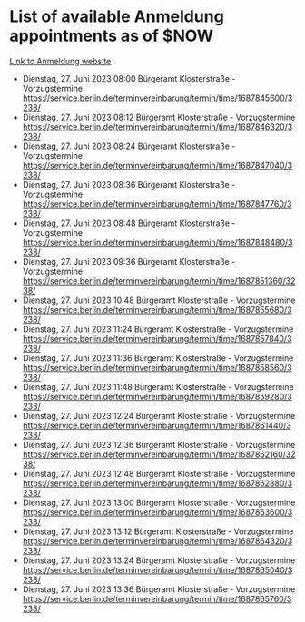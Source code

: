 # List of available Anmeldung appointments as of $NOW
[Link to Anmeldung website](https://service.berlin.de/terminvereinbarung/termin/tag.php?termin=1&anliegen[]=120686&dienstleisterlist=122210,122217,327316,122219,327312,122227,327314,122231,327346,122243,327348,122254,122252,329742,122260,329745,122262,329748,122271,327278,122273,327274,122277,327276,330436,122280,327294,122282,327290,122284,327292,122291,327270,122285,327266,122286,327264,122296,327268,150230,329760,122297,327286,122294,327284,122312,329763,122314,329775,122304,327330,122311,327334,122309,327332,317869,122281,327352,122279,329772,122283,122276,327324,122274,327326,122267,329766,122246,327318,122251,327320,122257,327322,122208,327298,122226,327300&herkunft=http%3A%2F%2Fservice.berlin.de%2Fdienstleistung%2F120686%2F)
- Dienstag, 27. Juni 2023 08:00 Bürgeramt Klosterstraße - Vorzugstermine https://service.berlin.de/terminvereinbarung/termin/time/1687845600/3238/
- Dienstag, 27. Juni 2023 08:12 Bürgeramt Klosterstraße - Vorzugstermine https://service.berlin.de/terminvereinbarung/termin/time/1687846320/3238/
- Dienstag, 27. Juni 2023 08:24 Bürgeramt Klosterstraße - Vorzugstermine https://service.berlin.de/terminvereinbarung/termin/time/1687847040/3238/
- Dienstag, 27. Juni 2023 08:36 Bürgeramt Klosterstraße - Vorzugstermine https://service.berlin.de/terminvereinbarung/termin/time/1687847760/3238/
- Dienstag, 27. Juni 2023 08:48 Bürgeramt Klosterstraße - Vorzugstermine https://service.berlin.de/terminvereinbarung/termin/time/1687848480/3238/
- Dienstag, 27. Juni 2023 09:36 Bürgeramt Klosterstraße - Vorzugstermine https://service.berlin.de/terminvereinbarung/termin/time/1687851360/3238/
- Dienstag, 27. Juni 2023 10:48 Bürgeramt Klosterstraße - Vorzugstermine https://service.berlin.de/terminvereinbarung/termin/time/1687855680/3238/
- Dienstag, 27. Juni 2023 11:24 Bürgeramt Klosterstraße - Vorzugstermine https://service.berlin.de/terminvereinbarung/termin/time/1687857840/3238/
- Dienstag, 27. Juni 2023 11:36 Bürgeramt Klosterstraße - Vorzugstermine https://service.berlin.de/terminvereinbarung/termin/time/1687858560/3238/
- Dienstag, 27. Juni 2023 11:48 Bürgeramt Klosterstraße - Vorzugstermine https://service.berlin.de/terminvereinbarung/termin/time/1687859280/3238/
- Dienstag, 27. Juni 2023 12:24 Bürgeramt Klosterstraße - Vorzugstermine https://service.berlin.de/terminvereinbarung/termin/time/1687861440/3238/
- Dienstag, 27. Juni 2023 12:36 Bürgeramt Klosterstraße - Vorzugstermine https://service.berlin.de/terminvereinbarung/termin/time/1687862160/3238/
- Dienstag, 27. Juni 2023 12:48 Bürgeramt Klosterstraße - Vorzugstermine https://service.berlin.de/terminvereinbarung/termin/time/1687862880/3238/
- Dienstag, 27. Juni 2023 13:00 Bürgeramt Klosterstraße - Vorzugstermine https://service.berlin.de/terminvereinbarung/termin/time/1687863600/3238/
- Dienstag, 27. Juni 2023 13:12 Bürgeramt Klosterstraße - Vorzugstermine https://service.berlin.de/terminvereinbarung/termin/time/1687864320/3238/
- Dienstag, 27. Juni 2023 13:24 Bürgeramt Klosterstraße - Vorzugstermine https://service.berlin.de/terminvereinbarung/termin/time/1687865040/3238/
- Dienstag, 27. Juni 2023 13:36 Bürgeramt Klosterstraße - Vorzugstermine https://service.berlin.de/terminvereinbarung/termin/time/1687865760/3238/
